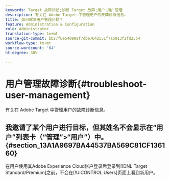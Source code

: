 ```yaml
---
keywords: Target 故障诊断;诊断 Target 故障;用户;用户管理
description: 有关在 Adobe Target 中管理用户的故障诊断信息。
title: 如何解决用户管理问题？
feature: Administration & Configuration
role: Administrator
translation-type: tm+mt
source-git-commit: bb27f6e540998f7dbe7642551f7a5013f2fd25b4
workflow-type: tm+mt
source-wordcount: '84'
ht-degree: 30%

---
```



# 用户管理故障诊断{#troubleshoot-user-management}

有关在 Adobe Target 中管理用户的故障诊断信息。

## 我邀请了某个用户进行目标，但其姓名不会显示在“用户”列表卡（“管理”>“用户”）中。{#section_13A1A9697BA44537BA569C81CF136160}

在用户使用其Adobe Experience Cloud帐户登录后登录到[!DNL Target Standard/Premium]之前，不会在[!UICONTROL Users]页面上看到新用户。